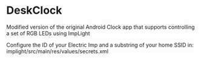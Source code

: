 DeskClock
========

Modified version of the original Android Clock app that supports controlling
a set of RGB LEDs using ImpLight

Configure the ID of your Electric Imp and a substring of your home SSID in:
implight/src/main/res/values/secrets.xml
